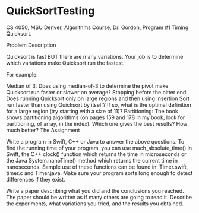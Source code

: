 # QuickSortTesting
CS 4050, MSU Denver, Algorithms Course, Dr. Gordon, Program #1 Timing Quicksort.

Problem Description

Quicksort is fast BUT there are many variations. Your job is to determine which variations make Quicksort run the fastest.

For example:

Median of 3: Does using median-of-3 to determine the pivot make Quicksort run faster or slower on average?
Stopping before the bitter end: Does running Quicksort only on large regions and then using Insertion Sort run faster than using Quicksort by itself? If so, what is the optimal definition for a large region (try starting with a size of 11)?
Partitioning: The book shows partitioning algorithms (on pages 159 and 178 in my book, look for partitioning, of array, in the index). Which one gives the best results? How much better?
The Assignment

Write a program in Swift, C++ or Java to answer the above questions. To find the running time of your program, you can use mach_absolute_time() in Swift, the C++ clock() function which returns the time in microseconds or the Java System.nanoTime() method which returns the current time in nanoseconds. Sample use of these functions can be found in: Timer.swift, timer.c and Timer.java. Make sure your program sorts long enough to detect differences if they exist.

Write a paper describing what you did and the conclusions you reached. The paper should be written as if many others are going to read it. Describe the experiments, what variations you tried, and the results you obtained.
